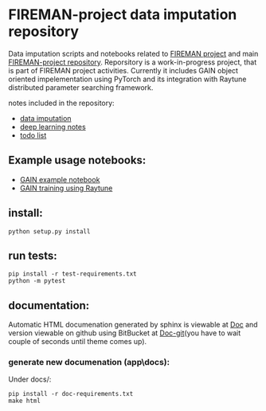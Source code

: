 # FIREMAN-project data imputation repository

Data imputation scripts and notebooks related to [FIREMAN project](https://fireman-project.eu/) and main [FIREMAN-project repository](https://github.com/5uperpalo/FIREMAN-project/).
Reporsitory is a work-in-progress project, that is part of FIREMAN project activities. Currently it includes GAIN object oriented impelementation using PyTorch and its integration with Raytune distributed parameter searching framework.

notes included in the repository:
* [data imputation](https://github.com/5uperpalo/FIREMAN-project_imputation/blob/main/data_imputation-notes.MD)
* [deep learning notes](https://github.com/5uperpalo/FIREMAN-project_imputation/blob/main/dl-notes.MD)
* [todo list](https://github.com/5uperpalo/FIREMAN-project_imputation/blob/main/TODO.MD)

## Example usage notebooks:
* [GAIN example notebook](https://github.com/5uperpalo/FIREMAN-project_imputation/blob/main/examples/gain_example.ipynb)
* [GAIN training using Raytune](https://github.com/5uperpalo/FIREMAN-project_imputation/blob/main/examples/gain_training_using_raytune.ipynb)

## install:
```
python setup.py install
```

## run tests:
```
pip install -r test-requirements.txt
python -m pytest
```

## documentation:
Automatic HTML documenation generated by sphinx is viewable at [Doc](https://github.com/5uperpalo/FIREMAN-project_imputation/blob/main/docs/_build/html/index.html) and version viewable on github using BitBucket at [Doc-git](https://htmlpreview.github.io/?https://github.com/5uperpalo/FIREMAN-project_imputation/blob/main/docs/_build/html/index.html)(you have to wait couple of seconds until theme comes up).


### generate new documenation (app\docs):
Under docs/:
```
pip install -r doc-requirements.txt
make html
```